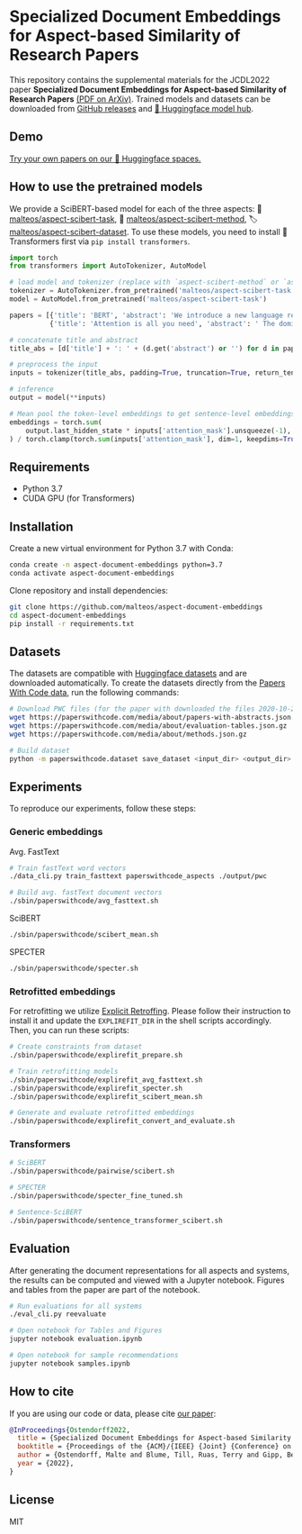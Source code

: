 # Specialized Document Embeddings for Aspect-based Similarity of Research Papers

This repository contains the supplemental materials for the JCDL2022 paper **Specialized Document Embeddings for Aspect-based Similarity of Research Papers** 
[(PDF on ArXiv)](#TODO).
Trained models and datasets can be downloaded from [GitHub releases](https://github.com/malteos/aspect-document-embeddings/releases) 
and [🤗 Huggingface model hub](https://huggingface.co/malteos/aspect-scibert-task).

## Demo

[Try your own papers on our 🤗 Huggingface spaces.](https://huggingface.co/spaces/malteos/aspect-based-paper-similarity)

## How to use the pretrained models

We provide a SciBERT-based model for each of the three aspects: 
🎯 [malteos/aspect-scibert-task](https://huggingface.co/malteos/aspect-scibert-task),
🔨 [malteos/aspect-scibert-method](https://huggingface.co/malteos/aspect-scibert-method),
🏷️ [malteos/aspect-scibert-dataset](https://huggingface.co/malteos/aspect-scibert-dataset).
To use these models, you need to install 🤗 Transformers first via `pip install transformers`.

```python
import torch
from transformers import AutoTokenizer, AutoModel

# load model and tokenizer (replace with `aspect-scibert-method` or `aspect-scibert-dataset)`)
tokenizer = AutoTokenizer.from_pretrained('malteos/aspect-scibert-task')  
model = AutoModel.from_pretrained('malteos/aspect-scibert-task')

papers = [{'title': 'BERT', 'abstract': 'We introduce a new language representation model called BERT'},
          {'title': 'Attention is all you need', 'abstract': ' The dominant sequence transduction models are based on complex recurrent or convolutional neural networks'}]

# concatenate title and abstract
title_abs = [d['title'] + ': ' + (d.get('abstract') or '') for d in papers]

# preprocess the input
inputs = tokenizer(title_abs, padding=True, truncation=True, return_tensors="pt", max_length=512)

# inference
output = model(**inputs)

# Mean pool the token-level embeddings to get sentence-level embeddings
embeddings = torch.sum(
    output.last_hidden_state * inputs['attention_mask'].unsqueeze(-1), dim=1
) / torch.clamp(torch.sum(inputs['attention_mask'], dim=1, keepdims=True), min=1e-9)

```

## Requirements

- Python 3.7
- CUDA GPU (for Transformers)

## Installation

Create a new virtual environment for Python 3.7 with Conda:

```bash
conda create -n aspect-document-embeddings python=3.7
conda activate aspect-document-embeddings
```

Clone repository and install dependencies:

```bash
git clone https://github.com/malteos/aspect-document-embeddings
cd aspect-document-embeddings
pip install -r requirements.txt
```

## Datasets

The datasets are compatible with [Huggingface datasets](https://github.com/huggingface/datasets) and are downloaded automatically.
To create the datasets directly from the [Papers With Code data](https://github.com/paperswithcode/paperswithcode-data), run the following commands:

```bash
# Download PWC files (for the paper with downloaded the files 2020-10-27)
wget https://paperswithcode.com/media/about/papers-with-abstracts.json.gz
wget https://paperswithcode.com/media/about/evaluation-tables.json.gz
wget https://paperswithcode.com/media/about/methods.json.gz

# Build dataset
python -m paperswithcode.dataset save_dataset <input_dir> <output_dir> 
```


## Experiments

To reproduce our experiments, follow these steps:

### Generic embeddings

Avg. FastText
```bash
# Train fastText word vectors
./data_cli.py train_fasttext paperswithcode_aspects ./output/pwc

# Build avg. fastText document vectors
./sbin/paperswithcode/avg_fasttext.sh
```
 
SciBERT
```bash
./sbin/paperswithcode/scibert_mean.sh
```

SPECTER
```bash
./sbin/paperswithcode/specter.sh
```

### Retrofitted embeddings

For retrofitting we utilize [Explicit Retroffing](https://github.com/codogogo/explirefit). 
Please follow their instruction to install it and update the `EXPLIREFIT_DIR` in the shell scripts accordingly.
Then, you can run these scripts:

```bash
# Create constraints from dataset 
./sbin/paperswithcode/explirefit_prepare.sh

# Train retrofitting models
./sbin/paperswithcode/explirefit_avg_fasttext.sh
./sbin/paperswithcode/explirefit_specter.sh
./sbin/paperswithcode/explirefit_scibert_mean.sh

# Generate and evaluate retrofitted embeddings 
./sbin/paperswithcode/explirefit_convert_and_evaluate.sh
```


### Transformers

```bash
# SciBERT
./sbin/paperswithcode/pairwise/scibert.sh

# SPECTER
./sbin/paperswithcode/specter_fine_tuned.sh

# Sentence-SciBERT
./sbin/paperswithcode/sentence_transformer_scibert.sh
```



## Evaluation

After generating the document representations for all aspects and systems, the results can be computed and viewed with a Jupyter notebook. 
Figures and tables from the paper are part of the notebook.

```bash
# Run evaluations for all systems
./eval_cli.py reevaluate

# Open notebook for Tables and Figures
jupyter notebook evaluation.ipynb

# Open notebook for sample recommendations
jupyter notebook samples.ipynb
```

## How to cite

If you are using our code or data, please cite [our paper](#TODO):

```bibtex
@InProceedings{Ostendorff2022,
  title = {Specialized Document Embeddings for Aspect-based Similarity of Research Papers},
  booktitle = {Proceedings of the {ACM}/{IEEE} {Joint} {Conference} on {Digital} {Libraries} ({JCDL})},
  author = {Ostendorff, Malte and Blume, Till, Ruas, Terry and Gipp, Bela and Rehm, Georg},
  year = {2022},
}
```

## License

MIT